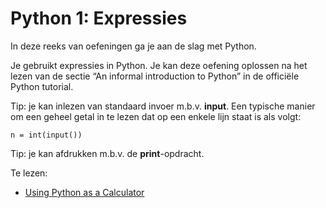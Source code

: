 # Python 1: Expressies

In deze reeks van oefeningen ga je aan de slag met Python.

Je gebruikt expressies in Python. Je kan deze oefening oplossen na het lezen van de sectie “An informal introduction to Python” in de officiële Python tutorial.

Tip: je kan inlezen van standaard invoer m.b.v. **input**. Een typische manier om een geheel getal in te lezen dat op een enkele lijn staat is als volgt:

    n = int(input())

Tip: je kan afdrukken m.b.v. de **print**-opdracht.

Te lezen: 
* [Using Python as a Calculator](https://docs.python.org/3.7/tutorial/introduction.html#using-python-as-a-calculator)
